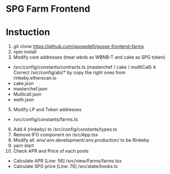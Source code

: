 # SPG Farm Frontend
# Instuction
1. git clone https://github.com/goosedefi/goose-frontend-farms
2. npm install
3. Modify core addresses (treat wbnb as WBNB-T and cake as SPG token)
* /src/config/constants/contracts.ts (masterchef / cake / mulltiCall)
4 Correct /src/config/abi/* by copy the right ones from rinkeby.etherscan.io
* cake.json 
* masterchef.json
* Multicall.json
* weth.json 
5. Modify LP and Token addresses
* /src/config/constants/farms.ts
6. Add 4 (rinkeby) to /src/config/constants/types.ts
7. Remove IFO component on /src/App.tsx
8. Modify all .env/.env.development/.env.production/ to be Rinkeby
9. yarn start
10. Check APR and Price of each pools
* Calculate APR [Line: 56] /src/view/Farms/farms.tsx
* Calculate SPG price [Line: 76] /src/state/hooks.ts

